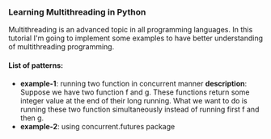 ### Learning Multithreading in Python

Multithreading is an advanced topic in all programming languages.
In this tutorial I'm going to implement some examples to have better understanding of multithreading programming.

#### List of patterns:
- **example-1**: running two function in concurrent manner
**description**: Suppose we have two function f and g. These functions return some integer value at the end of their
long running. What we want to do is running these two function simultaneously instead of running first f and then g. 
- **example-2**: using concurrent.futures package

